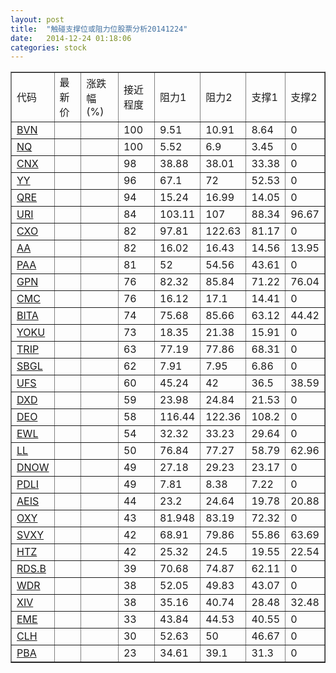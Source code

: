 ```yaml
---
layout: post
title:  "触碰支撑位或阻力位股票分析20141224"
date:   2014-12-24 01:18:06
categories: stock
---
```

<script type="text/javascript">
var stockList = []
stockList.push('gb_bvn');
stockList.push('gb_nq');
stockList.push('gb_cnx');
stockList.push('gb_yy');
stockList.push('gb_qre');
stockList.push('gb_uri');
stockList.push('gb_cxo');
stockList.push('gb_aa');
stockList.push('gb_paa');
stockList.push('gb_gpn');
stockList.push('gb_cmc');
stockList.push('gb_bita');
stockList.push('gb_yoku');
stockList.push('gb_trip');
stockList.push('gb_sbgl');
stockList.push('gb_ufs');
stockList.push('gb_dxd');
stockList.push('gb_deo');
stockList.push('gb_ewl');
stockList.push('gb_ll');
stockList.push('gb_dnow');
stockList.push('gb_pdli');
stockList.push('gb_aeis');
stockList.push('gb_oxy');
stockList.push('gb_svxy');
stockList.push('gb_htz');
stockList.push('gb_rds.b');
stockList.push('gb_wdr');
stockList.push('gb_xiv');
stockList.push('gb_eme');
stockList.push('gb_clh');
stockList.push('gb_pba');
</script>
<table border="1">
 <tr>
 <td>代码</td>
 <td>最新价</td>
 <td>涨跌幅(%)</td>
 <td>接近程度</td>
 <td>阻力1</td>
 <td>阻力2</td>
 <td>支撑1</td>
 <td>支撑2</td>
</tr>
  <tr id="bvn" class="red">
  <td><a href="http://stock.finance.sina.com.cn/usstock/quotes/BVN.html" target="_blank">BVN</a></td><td></td><td></td><td>100</td><td>9.51</td><td>10.91</td><td>8.64</td><td>0</td></tr>
  <tr id="nq" class="green">
  <td><a href="http://stock.finance.sina.com.cn/usstock/quotes/NQ.html" target="_blank">NQ</a></td><td></td><td></td><td>100</td><td>5.52</td><td>6.9</td><td>3.45</td><td>0</td></tr>
  <tr id="cnx" class="green">
  <td><a href="http://stock.finance.sina.com.cn/usstock/quotes/CNX.html" target="_blank">CNX</a></td><td></td><td></td><td>98</td><td>38.88</td><td>38.01</td><td>33.38</td><td>0</td></tr>
  <tr id="yy" class="red">
  <td><a href="http://stock.finance.sina.com.cn/usstock/quotes/YY.html" target="_blank">YY</a></td><td></td><td></td><td>96</td><td>67.1</td><td>72</td><td>52.53</td><td>0</td></tr>
  <tr id="qre" class="red">
  <td><a href="http://stock.finance.sina.com.cn/usstock/quotes/QRE.html" target="_blank">QRE</a></td><td></td><td></td><td>94</td><td>15.24</td><td>16.99</td><td>14.05</td><td>0</td></tr>
  <tr id="uri" class="red">
  <td><a href="http://stock.finance.sina.com.cn/usstock/quotes/URI.html" target="_blank">URI</a></td><td></td><td></td><td>84</td><td>103.11</td><td>107</td><td>88.34</td><td>96.67</td></tr>
  <tr id="cxo" class="red">
  <td><a href="http://stock.finance.sina.com.cn/usstock/quotes/CXO.html" target="_blank">CXO</a></td><td></td><td></td><td>82</td><td>97.81</td><td>122.63</td><td>81.17</td><td>0</td></tr>
  <tr id="aa" class="red">
  <td><a href="http://stock.finance.sina.com.cn/usstock/quotes/AA.html" target="_blank">AA</a></td><td></td><td></td><td>82</td><td>16.02</td><td>16.43</td><td>14.56</td><td>13.95</td></tr>
  <tr id="paa" class="green">
  <td><a href="http://stock.finance.sina.com.cn/usstock/quotes/PAA.html" target="_blank">PAA</a></td><td></td><td></td><td>81</td><td>52</td><td>54.56</td><td>43.61</td><td>0</td></tr>
  <tr id="gpn" class="red">
  <td><a href="http://stock.finance.sina.com.cn/usstock/quotes/GPN.html" target="_blank">GPN</a></td><td></td><td></td><td>76</td><td>82.32</td><td>85.84</td><td>71.22</td><td>76.04</td></tr>
  <tr id="cmc" class="red">
  <td><a href="http://stock.finance.sina.com.cn/usstock/quotes/CMC.html" target="_blank">CMC</a></td><td></td><td></td><td>76</td><td>16.12</td><td>17.1</td><td>14.41</td><td>0</td></tr>
  <tr id="bita" class="red">
  <td><a href="http://stock.finance.sina.com.cn/usstock/quotes/BITA.html" target="_blank">BITA</a></td><td></td><td></td><td>74</td><td>75.68</td><td>85.66</td><td>63.12</td><td>44.42</td></tr>
  <tr id="yoku" class="red">
  <td><a href="http://stock.finance.sina.com.cn/usstock/quotes/YOKU.html" target="_blank">YOKU</a></td><td></td><td></td><td>73</td><td>18.35</td><td>21.38</td><td>15.91</td><td>0</td></tr>
  <tr id="trip" class="red">
  <td><a href="http://stock.finance.sina.com.cn/usstock/quotes/TRIP.html" target="_blank">TRIP</a></td><td></td><td></td><td>63</td><td>77.19</td><td>77.86</td><td>68.31</td><td>0</td></tr>
  <tr id="sbgl" class="red">
  <td><a href="http://stock.finance.sina.com.cn/usstock/quotes/SBGL.html" target="_blank">SBGL</a></td><td></td><td></td><td>62</td><td>7.91</td><td>7.95</td><td>6.86</td><td>0</td></tr>
  <tr id="ufs" class="red">
  <td><a href="http://stock.finance.sina.com.cn/usstock/quotes/UFS.html" target="_blank">UFS</a></td><td></td><td></td><td>60</td><td>45.24</td><td>42</td><td>36.5</td><td>38.59</td></tr>
  <tr id="dxd" class="green">
  <td><a href="http://stock.finance.sina.com.cn/usstock/quotes/DXD.html" target="_blank">DXD</a></td><td></td><td></td><td>59</td><td>23.98</td><td>24.84</td><td>21.53</td><td>0</td></tr>
  <tr id="deo" class="red">
  <td><a href="http://stock.finance.sina.com.cn/usstock/quotes/DEO.html" target="_blank">DEO</a></td><td></td><td></td><td>58</td><td>116.44</td><td>122.36</td><td>108.2</td><td>0</td></tr>
  <tr id="ewl" class="green">
  <td><a href="http://stock.finance.sina.com.cn/usstock/quotes/EWL.html" target="_blank">EWL</a></td><td></td><td></td><td>54</td><td>32.32</td><td>33.23</td><td>29.64</td><td>0</td></tr>
  <tr id="ll" class="green">
  <td><a href="http://stock.finance.sina.com.cn/usstock/quotes/LL.html" target="_blank">LL</a></td><td></td><td></td><td>50</td><td>76.84</td><td>77.27</td><td>58.79</td><td>62.96</td></tr>
  <tr id="dnow" class="green">
  <td><a href="http://stock.finance.sina.com.cn/usstock/quotes/DNOW.html" target="_blank">DNOW</a></td><td></td><td></td><td>49</td><td>27.18</td><td>29.23</td><td>23.17</td><td>0</td></tr>
  <tr id="pdli" class="red">
  <td><a href="http://stock.finance.sina.com.cn/usstock/quotes/PDLI.html" target="_blank">PDLI</a></td><td></td><td></td><td>49</td><td>7.81</td><td>8.38</td><td>7.22</td><td>0</td></tr>
  <tr id="aeis" class="red">
  <td><a href="http://stock.finance.sina.com.cn/usstock/quotes/AEIS.html" target="_blank">AEIS</a></td><td></td><td></td><td>44</td><td>23.2</td><td>24.64</td><td>19.78</td><td>20.88</td></tr>
  <tr id="oxy" class="red">
  <td><a href="http://stock.finance.sina.com.cn/usstock/quotes/OXY.html" target="_blank">OXY</a></td><td></td><td></td><td>43</td><td>81.948</td><td>83.19</td><td>72.32</td><td>0</td></tr>
  <tr id="svxy" class="red">
  <td><a href="http://stock.finance.sina.com.cn/usstock/quotes/SVXY.html" target="_blank">SVXY</a></td><td></td><td></td><td>42</td><td>68.91</td><td>79.86</td><td>55.86</td><td>63.69</td></tr>
  <tr id="htz" class="green">
  <td><a href="http://stock.finance.sina.com.cn/usstock/quotes/HTZ.html" target="_blank">HTZ</a></td><td></td><td></td><td>42</td><td>25.32</td><td>24.5</td><td>19.55</td><td>22.54</td></tr>
  <tr id="rds.b" class="green">
  <td><a href="http://stock.finance.sina.com.cn/usstock/quotes/RDS.B.html" target="_blank">RDS.B</a></td><td></td><td></td><td>39</td><td>70.68</td><td>74.87</td><td>62.11</td><td>0</td></tr>
  <tr id="wdr" class="red">
  <td><a href="http://stock.finance.sina.com.cn/usstock/quotes/WDR.html" target="_blank">WDR</a></td><td></td><td></td><td>38</td><td>52.05</td><td>49.83</td><td>43.07</td><td>0</td></tr>
  <tr id="xiv" class="red">
  <td><a href="http://stock.finance.sina.com.cn/usstock/quotes/XIV.html" target="_blank">XIV</a></td><td></td><td></td><td>38</td><td>35.16</td><td>40.74</td><td>28.48</td><td>32.48</td></tr>
  <tr id="eme" class="green">
  <td><a href="http://stock.finance.sina.com.cn/usstock/quotes/EME.html" target="_blank">EME</a></td><td></td><td></td><td>33</td><td>43.84</td><td>44.53</td><td>40.55</td><td>0</td></tr>
  <tr id="clh" class="red">
  <td><a href="http://stock.finance.sina.com.cn/usstock/quotes/CLH.html" target="_blank">CLH</a></td><td></td><td></td><td>30</td><td>52.63</td><td>50</td><td>46.67</td><td>0</td></tr>
  <tr id="pba" class="green">
  <td><a href="http://stock.finance.sina.com.cn/usstock/quotes/PBA.html" target="_blank">PBA</a></td><td></td><td></td><td>23</td><td>34.61</td><td>39.1</td><td>31.3</td><td>0</td></tr>
</table>
